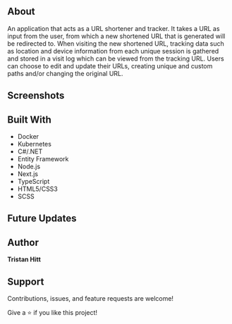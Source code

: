 ## About
An application that acts as a URL shortener and tracker. It takes a URL as input from the user, from which a new shortened URL that is generated will be redirected to. When visiting the new shortened URL, tracking data such as location and device information from each unique session is gathered and stored in a visit log which can be viewed from the tracking URL. Users can choose to edit and update their URLs, creating unique and custom paths and/or changing the original URL.

## Screenshots

## Built With

- Docker
- Kubernetes
- C#/.NET
- Entity Framework
- Node.js
- Next.js
- TypeScript
- HTML5/CSS3
- SCSS

## Future Updates

## Author

**Tristan Hitt**

## Support

Contributions, issues, and feature requests are welcome!

Give a ⭐️ if you like this project!
